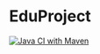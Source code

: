 # EduProject
[![Java CI with Maven](https://github.com/Temzor/java_edu/actions/workflows/maven.yml/badge.svg)](https://github.com/Temzor/java_edu/actions/workflows/maven.yml)